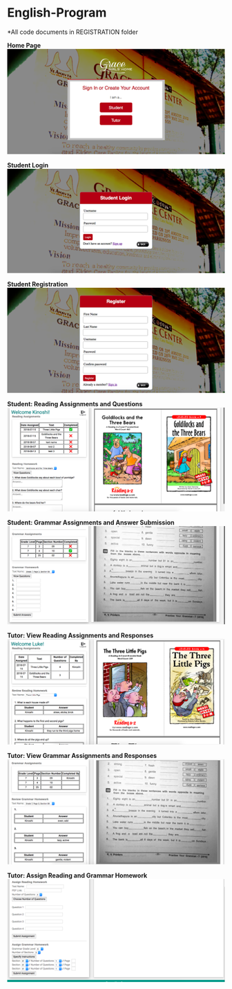 # English-Program
*All code documents in REGISTRATION folder

<b>Home Page<b><br>
![Home Page](/1138784898.png)

<b>Student Login<b><br>
![Student Login](/1138785681.png)

<b>Student Registration<b><br>
![Student Login](/1138786596.png)
  
<b>Student: Reading Assignments and Questions<b><br>
![Student: Reading Assignments and Questions](/1138787605.png)
  
 <b>Student: Grammar Assignments and Answer Submission<b><br>
![Student: Grammar Assignments and Answer Submission](/1138788083.png)
  
 <b>Tutor: View Reading Assignments and Responses<b><br>
![Tutor: View Reading Assignments and Responses](/1138788876.png)
  
 <b>Tutor: View Grammar Assignments and Responses<b><br>
![Tutor: View Grammar Assignments and Responses](/1138790131.png)
  
 <b>Tutor: Assign Reading and Grammar Homework<b>
![Tutor: Assign Reading and Grammar Homework](/1138790626.png)
